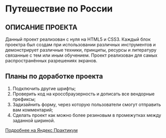 # Путешествие по России

## ОПИСАНИЕ ПРОЕКТА
Данный проект реализован с нуля на HTML5 и CSS3. Каждый блок проектра
был создам при использовании различных инструментов и демонстрирует
различные техники, принципы, ресурсы и литературу связанные с тем
или иным обучением. Проект реализован для самых распространённых разрешениях экранов.


## Планы по доработке проекта
1. Подключить другие шрифты;
2. Проверить код на кроссбраузерность и дописать все вендорные префиксы;
3. Задизайнить форму, через которую пользователи смогут отправить вам комментарий;
4. Сделать проект как можно более резиновым в промежутках между заданной шириной.

[Подробнее на Яндекс Практикум](https://praktikum.yandex.ru)
